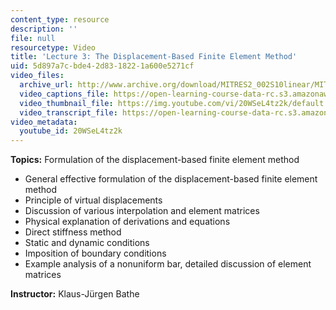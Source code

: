 ```yaml
---
content_type: resource
description: ''
file: null
resourcetype: Video
title: 'Lecture 3: The Displacement-Based Finite Element Method'
uid: 5d897a7c-bde4-2d83-1822-1a600e5271cf
video_files:
  archive_url: http://www.archive.org/download/MITRES2_002S10linear/MITRES2_002S10linear_lec03_300k.mp4
  video_captions_file: https://open-learning-course-data-rc.s3.amazonaws.com/res-2-002-finite-element-procedures-for-solids-and-structures-spring-2010/f635750a6f9353c3b7fd9c25cd33ecaa_20WSeL4tz2k.vtt
  video_thumbnail_file: https://img.youtube.com/vi/20WSeL4tz2k/default.jpg
  video_transcript_file: https://open-learning-course-data-rc.s3.amazonaws.com/res-2-002-finite-element-procedures-for-solids-and-structures-spring-2010/cfd7146f3ce0fdfb261ddf4aa1f43492_20WSeL4tz2k.pdf
video_metadata:
  youtube_id: 20WSeL4tz2k
---
```


 **Topics:** Formulation of the displacement-based finite element method

*   General effective formulation of the displacement-based finite element method
*   Principle of virtual displacements
*   Discussion of various interpolation and element matrices
*   Physical explanation of derivations and equations
*   Direct stiffness method
*   Static and dynamic conditions
*   Imposition of boundary conditions
*   Example analysis of a nonuniform bar, detailed discussion of element matrices

**Instructor:** Klaus-Jürgen Bathe